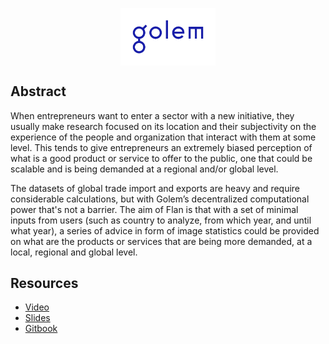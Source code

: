 <p align="center">
  <img align="center" width="30%" src="/documentation/golem_logo.svg">
</p>

## Abstract

When entrepreneurs want to enter a sector with a new initiative, they usually make research focused on its location and their subjectivity on the experience of the people and organization that interact with them at some level. This tends to give entrepreneurs an extremely biased perception of what is a good product or service to offer to the public, one that could be scalable and is being demanded at a regional and/or global level.

The datasets of global trade import and exports are heavy and require considerable calculations, but with Golem’s decentralized computational power that's not a barrier. The aim of Flan is that with a set of minimal inputs from users (such as country to analyze, from which year, and until what year), a series of advice in form of image statistics could be provided on what are the products or services that are being more demanded, at a local, regional and global level.

## Resources

* [Video](https://youtu.be/)
* [Slides](https://youtu.be/)
* [Gitbook](https://nestorbonilla.gitbook.io/flan/)